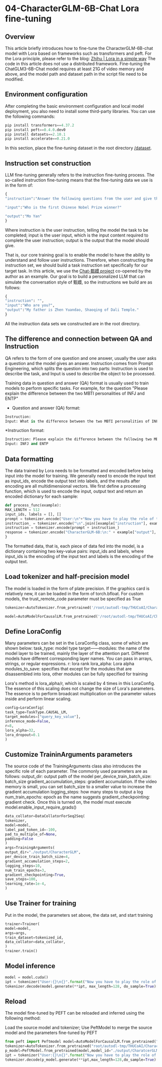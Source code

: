 # 04-CharacterGLM-6B-Chat Lora fine-tuning

## Overview

This article briefly introduces how to fine-tune the CharacterGLM-6B-chat model with Lora based on frameworks such as transformers and peft. For the Lora principle, please refer to the blog: [Zhihu | Lora in a simple way](https://zhuanlan.zhihu.com/p/650197598)
The code in this article does not use a distributed framework. Fine-tuning the ChatGLM3-6B-Chat model requires at least 21G of video memory and above, and the model path and dataset path in the script file need to be modified.

## Environment configuration

After completing the basic environment configuration and local model deployment, you also need to install some third-party libraries. You can use the following commands:

```python
pip install transformers==4.37.2
pip install peft==0.4.0.dev0
pip install datasets==2.10.1
pip install accelerate==0.21.0

```

In this section, place the fine-tuning dataset in the root directory [/dataset](https://github.com/datawhalechina/self-llm/blob/master/dataset/huanhuan.json).

## Instruction set construction

LLM fine-tuning generally refers to the instruction fine-tuning process. The so-called instruction fine-tuning means that the fine-tuning data we use is in the form of:

```python
{
"instruction":"Answer the following questions from the user and give the result directly."

"input":"Who is the first Chinese Nobel Prize winner?"

"output":"Mo Yan"
}
```

Where instruction is the user instruction, telling the model the task to be completed; input is the user input, which is the input content required to complete the user instruction; output is the output that the model should give.

That is, our core training goal is to enable the model to have the ability to understand and follow user instructions. Therefore, when constructing the instruction set, we should build a task instruction set specifically for our target task. In this article, we use the [Chat-甄嬛 project](https://github.com/KMnO4-zx/huanhuan-chat) co-opened by the author as an example. Our goal is to build a personalized LLM that can simulate the conversation style of 甄嬛, so the instructions we build are as follows:

```python
{
"instruction": "",
"input":"Who are you?",
"output":"My father is Zhen Yuandao, Shaoqing of Dali Temple."
}
```

All the instruction data sets we constructed are in the root directory.

## The difference and connection between QA and Instruction

QA refers to the form of one question and one answer, usually the user asks a question and the model gives an answer. Instruction comes from Prompt Engineering, which splits the question into two parts: Instruction is used to describe the task, and Input is used to describe the object to be processed.

Training data in question and answer (QA) format is usually used to train models to perform specific tasks. For example, for the question "Please explain the difference between the two MBTI personalities of INFJ and ENTP"

* Question and answer (QA) format:

```python
Instruction:
Input: What is the difference between the two MBTI personalities of INFJ and ENTP?
```

*Instruction format:

```python
Instruction: Please explain the difference between the following two MBTI personalities
Input: INFJ and ENTP
```

## Data formatting

The data trained by Lora needs to be formatted and encoded before being input into the model for training. We generally need to encode the input text as input_ids, encode the output text into labels, and the results after encoding are all multidimensional vectors. We first define a processing function, which is used to encode the input, output text and return an encoded dictionary for each sample:

```python
def process_func(example):
MAX_LENGTH = 512
input_ids, labels = [], []
prompt = tokenizer.encode("User:\n"+"Now you have to play the role of the woman next to the emperor--Zhen Huan.", add_special_tokens=False)
instruction_ = tokenizer.encode("\n".join([example["instruction"], example["input"]]).strip(), add_special_tokens=False,max_length=512)
instruction = tokenizer.encode(prompt + instruction_)
response = tokenizer.encode("CharacterGLM-6B:\n:" + example["output"], add_special_tokens=False) input_ids = instruction + response + [tokenizer.eos_token_id] labels = [tokenizer.pad_token_id] * len(instruction) + response + [tokenizer.eos_token_id] pad_len = MAX_LENGTH - len(input_ids) # print() input_ids += [tokenizer.pad_token_id] * pad_len labels += [tokenizer.pad_token_id] * pad_len labels = [(l if l != tokenizer.pad_token_id else -100) for l in labels] return { "input_ids": input_ids,"labels": labels
}
```

The formatted data, that is, each piece of data fed into the model, is a dictionary containing two key-value pairs: input_ids and labels, where input_ids is the encoding of the input text and labels is the encoding of the output text.

## Load tokenizer and half-precision model

The model is loaded in the form of plate precision. If the graphics card is relatively new, it can be loaded in the form of torch.bfloat. For custom models, the trust_remote_code parameter must be specified as True

```python
tokenizer=AutoTokenizer.from_pretrained('/root/autodl-tmp/THUCoAI/CharacterGLM-6B',use_fast=False,trust_remote_code=True)

model=AutoModelForCausalLM.from_pretrained('/root/autodl-tmp/THUCoAI/CharacterGLM-6B',trust_remote_code=True,torch_dtype=torch.half,device_map="auto")
```

## Define LoraConfig

Many parameters can be set in the LoraConfig class, some of which are shown below:
task_type: model type
target——modules: the name of the model layer to be trained, mainly the layer of the attention part. Different models have different corresponding layer names. You can pass in arrays, strings, or regular expressions.
r: lora rank
lora_alpha: Lora alpha
modules_to_save: specifies that except for the modules that are disassembled into lora, other modules can be fully specified for training

Lora's method is lora_alpha/r, which is scaled by 4 times in this LoraConfig. The essence of this scaling does not change the size of Lora's parameters. The essence is to perform broadcast multiplication on the parameter values ​​inside and perform linear scaling.

```python
config=LoraConfig(
task_type=TaskType.CAUSAL_LM,
target_modules=["query_key_value"],
inference_mode=False,
r=8,
lora_alpha=32,
lora_dropout=0.1
)
```

## Customize TraininArguments parameters

The source code of the TrainingArguments class also introduces the specific role of each parameter. The commonly used parameters are as follows:
output_dir: output path of the model
per_device_train_batch_size: batch_size
gradient_accumulation_steps: gradient accumulation. If the video memory is small, you can set batch_size to a smaller value to increase the gradient accumulation
logging_steps: how many steps to output a log
num_train_epochs: epoch as the name suggests
gradient_checkpointing: gradient check. Once this is turned on, the model must execute
model.enable_input_require_grads()

```python
data_collator=DataCollatorForSeq2Seq(
tokenizer,
model=model,
label_pad_token_id=-100,
pad_to_multiple_of=None,
padding=False
)
args=TrainingArguments(
output_dir="./output/CharacterGLM",
per_device_train_batch_size=4,
gradient_accumulation_steps=2,
logging_steps=10,
num_train_epochs=3,
gradient_checkpointing=True,
save_steps=100,
learning_rate=1e-4,
)
```

## Use Trainer for training

Put in the model, the parameters set above, the data set, and start training

```python
trainer=Trainer(
model=model,
args=args,
train_dataset=tokenized_id,
data_collator=data_collator,
)
trainer.train()
```

## Model inference

```python
model = model.cuda()
ipt = tokenizer("User:{}\n{}".format("Now you have to play the role of the woman beside the emperor--Zhen Huan. Who are you?", "").strip() + "characterGLM-6B:\n", return_tensors="pt").to(model.device)
tokenizer.decode(model.generate(**ipt, max_length=128, do_sample=True)[0], skip_special_tokens=True)
```

## Reload

The model fine-tuned by PEFT can be reloaded and inferred using the following method:

Load the source model and tokenizer;
Use PeftModel to merge the source model and the parameters fine-tuned by PEFT

```python
from peft import Peftmodel model=AutoModelForCausalLM.from_pretrained("/root/autodl-tmp/THUCoAI/CharacterGLM-6B",trust_remote_code=True,low_cpu_mem_usage=True)
tokenizer=AutoTokenizer.from_pretrained("root/autodl-tmp/THUCoAI/CharacterGLM-6B",use_fast=False,trust_remote_code=True)
p_model=PeftModel.from_pretrained(model,model_id="./output/CharatcerGLM/checkpoint-1000/")
ipt = tokenizer("User:{}\n{}".format("Now you have to play the role of the emperor's woman--Zhen Huan. Who are you?", "").strip() + "characterGLM-6B:\n", return_tensors="pt").to(model.device)
tokenizer.decode(p_model.generate(**ipt,max_length=128,do_sample=True)[0],skip_special_tokens=True)
```